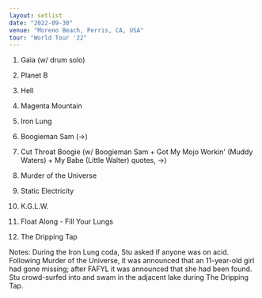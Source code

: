 ```yaml
---
layout: setlist
date: "2022-09-30"
venue: "Moreno Beach, Perris, CA, USA"
tour: "World Tour '22"
---
```



 1. Gaia
    (w/ drum solo)

 2. Planet B

 3. Hell

 4. Magenta Mountain

 5. Iron Lung

 6. Boogieman Sam
    (->)

 7. Cut Throat Boogie
    (w/ Boogieman Sam + Got My Mojo Workin' (Muddy Waters) + My Babe (Little Walter) quotes, ->)

 8. Murder of the Universe

 9. Static Electricity

10. K.G.L.W.

11. Float Along - Fill Your Lungs

12. The Dripping Tap


Notes: During the Iron Lung coda, Stu asked if anyone was on acid. 
Following Murder of the Universe, it was announced that an 11-year-old girl had gone missing; after FAFYL it was announced that she had been found.
Stu crowd-surfed into and swam in the adjacent lake during The Dripping Tap.
